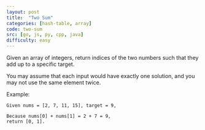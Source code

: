 ```yaml
---
layout: post
title:  "Two Sum"
categories: [hash-table, array]
code: two-sum
src: [go, js, py, cpp, java]
difficulty: easy
---
```


Given an array of integers, return indices of the two numbers such that they add up to a specific target.

You may assume that each input would have exactly one solution, and you may not use the same element twice.

Example:
```
Given nums = [2, 7, 11, 15], target = 9,

Because nums[0] + nums[1] = 2 + 7 = 9,
return [0, 1].
```
